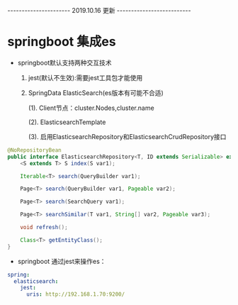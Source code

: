 ---------------------- 2019.10.16 更新 --------------------------
# springboot 集成es

- springboot默认支持两种交互技术

  1. jest(默认不生效):需要jest工具包才能使用

  2. SpringData ElasticSearch(es版本有可能不合适)

      (1). Client节点：cluster.Nodes,cluster.name

      (2). ElasticsearchTemplate

      (3). 启用ElasticsearchRepository和ElasticsearchCrudRepository接口
      

```java
@NoRepositoryBean
public interface ElasticsearchRepository<T, ID extends Serializable> extends ElasticsearchCrudRepository<T, ID> {
    <S extends T> S index(S var1);

    Iterable<T> search(QueryBuilder var1);

    Page<T> search(QueryBuilder var1, Pageable var2);

    Page<T> search(SearchQuery var1);

    Page<T> searchSimilar(T var1, String[] var2, Pageable var3);

    void refresh();

    Class<T> getEntityClass();
}
```

- springboot 通过jest来操作es：
```yml
spring:
  elasticsearch:
    jest:
      uris: http://192.168.1.70:9200/
```

